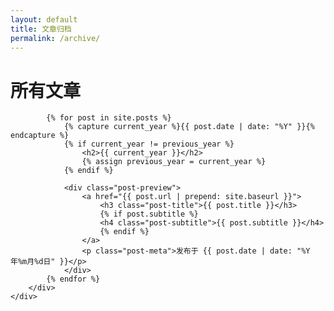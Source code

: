 ```yaml
---
layout: default
title: 文章归档
permalink: /archive/
---
```


<div class="container">
    <div class="row">
        <div class="col-lg-8 col-lg-offset-2 col-md-10 col-md-offset-1">
            <h1>所有文章</h1>
            
            {% for post in site.posts %}
                {% capture current_year %}{{ post.date | date: "%Y" }}{% endcapture %}
                {% if current_year != previous_year %}
                    <h2>{{ current_year }}</h2>
                    {% assign previous_year = current_year %}
                {% endif %}
                
                <div class="post-preview">
                    <a href="{{ post.url | prepend: site.baseurl }}">
                        <h3 class="post-title">{{ post.title }}</h3>
                        {% if post.subtitle %}
                        <h4 class="post-subtitle">{{ post.subtitle }}</h4>
                        {% endif %}
                    </a>
                    <p class="post-meta">发布于 {{ post.date | date: "%Y年%m月%d日" }}</p>
                </div>
            {% endfor %}
        </div>
    </div>
</div>
